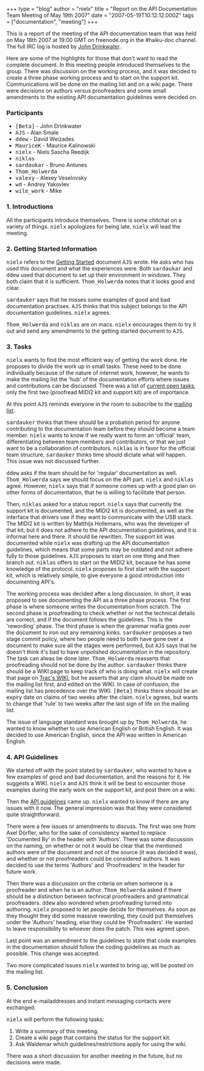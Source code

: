 +++
type = "blog"
author = "nielx"
title = "Report on the API Documentation Team Meeting of May 19th 2007"
date = "2007-05-19T10:12:12.000Z"
tags = ["documentation", "meeting"]
+++

<p>This is a report of the meeting of the API documentation team that was held on May 18th 2007 at 19:00 GMT on freenode.org in the #haiku-doc channel. The full IRC log is hosted by <a href="http://johndrinkwater.name/files/haiku/irclogs/20070518-%23haiku-doc.log">John Drinkwater</a>.<p>

<p>Here are some of the highlights for those that don't want to read the complete document. In this meeting people introduced themselves to the group. There was discussion on the working process, and it was decided to create a three phase working process and to start on the support kit. Communications will be done on the mailing list and on a wiki page. There were decisions on authors versus proofreaders and some small amendments to the existing API documentation guidelines were decided on.</p>

<h3>Participants</h3>
<ul>
  <li><tt>[Beta]</tt> - John Drinkwater</li>
  <li><tt>AJS</tt> - Alan Smale</li>
  <li><tt>ddew</tt> - David Weizades</li>
  <li><tt>MauriceK</tt> - Maurice Kalinowski</li>
  <li><tt>nielx</tt> - Niels Sascha Reedijk</li>
  <li><tt>niklas</tt></li>
  <li><tt>sardaukar</tt> - Bruno Antunes</li>
  <li><tt>Thom_Holwerda</tt></li>
  <li><tt>valexy</tt> - Alexey Veselovsky</li>
  <li><tt>wd</tt> - Andrey Yakovlev</li>
  <li><tt>wile_work</tt> - Mike</li>
</ul>

<h3>1. Introductions</h3>

<p>All the participants introduce themselves. There is some chitchat on a variety of things. <tt>nielx</tt> apologizes for being late. <tt>nielx</tt> will lead the meeting.</p>

<h3>2. Getting Started Information</h3>

<p><tt>nielx</tt> refers to the <a href="/documents/dev/haiku_documentation_team_how_to">Getting Started</a> document <tt>AJS</tt> wrote. He asks who has used this document and what the experiences were. Both <tt>sardaukar</tt> and <tt>ddew</tt> used that document to set up their environment in windows. They both claim that it is sufficient. <tt>Thom_Holwerda</tt> notes that it looks good and clear.</p>

<p><tt>sardauker</tt> says that he misses some examples of good and bad documentation practises. <tt>AJS</tt> thinks that this subject belongs to the API documentation guidelines. <tt>nielx</tt> agrees.</p>

<p><tt>Thom_Holwerda</tt> and <tt>niklas</tt> are on macs. <tt>nielx</tt> encourages them to try it out and send any amendments to the getting started document to <tt>AJS</tt>.</p>

<h3>3. Tasks</h3>

<p><tt>nielx</tt> wants to find the most efficient way of getting the work done. He proposes to divide the work up in small tasks. These need to be done individually because of the nature of internet work, however, he wants to make the mailing list the 'hub' of the documentation efforts where issues and contributions can be discussed. There was a list of <a href="https://www.freelists.org/archives/haiku-doc/04-2007/msg00016.html">current open tasks</a>, only the first two (proofread MIDI2 kit and support kit) are of importance.</p>

<p>At this point <tt>AJS</tt> reminds everyone in the room to subscribe to the <a href="https://www.freelists.org/list/haiku-doc">mailing list</a>.</p>

<p><tt>sardauker</tt> thinks that there should be a probation period for anyone contributing to the documentation team before they should become a team member. <tt>nielx</tt> wants to know if we really want to form an 'official' team, differentiating between team members and contributors, or that we just want to be a collaboration of contributors. <tt>niklas</tt> is in favor for the official team structure, <tt>sardauker</tt> thinks time should dictate what will happen. This issue was not discussed further.</p>

<p><tt>ddew</tt> asks if the team should be for 'regular' documentation as well. <tt>Thom_Holwerda</tt> says we should focus on the API part. <tt>nielx</tt> and <tt>niklas</tt> agree. However, <tt>nielx</tt> says that if someone comes up with a good plan on other forms of documentation, that he is willing to facilitate that person.</p>

<p>Then, <tt>niklas</tt> asked for a status report. <tt>nielx</tt> says that currently the support kit is documented, and the MIDI2 kit is documented, as well as the interface that drivers use if they want to communicate with the USB stack. The MIDI2 kit is written by Matthijs Hollemans, who was the developer of that kit, but it does not adhere to the API documentation guidelines, and it is informal here and there. It should be rewritten. The support kit was documented while <tt>nielx</tt> was drafting up the API documentation guidelines, which means that some parts may be outdated and not adhere fully to those guidelines. <tt>AJS</tt> proposes to start on one thing and then branch out. <tt>niklas</tt> offers to start on the MIDI2 kit, because he has some knowledge of the protocol. <tt>nielx</tt> proposes to first start with the support kit, which is relatively simple, to give everyone a good introduction into documenting API's.</p>

<p>The working process was decided after a long discussion. In short, it was proposed to see documenting the API as a three phase process. The first phase is where someone writes the documentation from scratch. The second phase is proofreading to check whether or not the technical details are correct, and if the document follows the guidelines. This is the 'rewording' phase. The third phase is when the grammar mafia goes over the document to iron out any remaining kinks. <tt>sardauker</tt> proposes a two stage commit policy, where two people need to both have gone over a document to make sure all the stages were performed, but <tt>AJS</tt> says that he doesn't think it's bad to have unpolished documentation in the repository. The task can alwas be done later. <tt>Thom_Holwerda</tt> reasserts that proofreading should not be done by the author. <tt>sardauker</tt> thinks there should be a WIKI page to keep track of who is doing what. <tt>nielx</tt> will create that page on <a href="https://dev.haiku-os.org/">Trac's WIKI</a>, but he asserts that any claim should be made on the mailing list first, and edited on the WIKI. In case of confusion, the mailing list has precedence over the WIKI. <tt>[Beta]</tt> thinks there should be an expiry date on claims of two weeks after the claim. <tt>nielx</tt> agrees, but wants to change that 'rule' to two weeks after the last sign of life on the mailing list.</p>

<p>The issue of language standard was brought up by <tt>Thom_Holwerda</tt>, he wanted to know whether to use American English or British English. It was decided to use American English, since the API was written in American English.</p>

<h3>4. API Guidelines</h3>

<p>We started off with the point stated by <tt>sardauker</tt>, who wanted to have a few examples of good and bad documentation, and the reasons for it. He suggests a WIKI. <tt>nielx</tt> and <tt>AJS</tt> think it will be best to encounter those examples during the early work on the support kit, and post them on a wiki.</p>

<p>Then the <a href="http://factory.haiku-os.org/documentation/Haiku_Book_doxygen/html/apidoc.html">API guidelines</a> came up. <tt>nielx</tt> wanted to know if there are any issues with it now. The general impression was that they were considered quite straightforward.</p>

<p>There were a few issues or amendments to discuss. The first was one from Axel Dörfler, who for the sake of consistency wanted to replace 'Documented By' in the header with 'Authors'. There was some discussion on the naming, on whether or not it would be clear that the mentioned authors were of the document and not of the source (it was decided it was), and whether or not proofreaders could be considered authors. It was decided to use the terms 'Authors' and 'Proofreaders' in the header for future work.</p>

<p>Then there was a discussion on the criteria on when someone is a proofreader and when he is an author. <tt>Thom_Holwerda</tt> asked if there should be a distinction between technical proofreaders and grammatical proofreaders. <tt>ddew</tt> also wondered when proofreading turned into authoring. <tt>nielx</tt> proposed to let people decide for themselves. As soon as they thought they did some massive rewording, they could put themselves under the 'Authors' heading, else they could be 'Proofreaders'. He wanted to leave responsibility to whoever does the patch. This was agreed upon.</p>

<p>Last point was an amendment to the guidelines to state that code examples in the documentation should follow the coding guidelines as much as possible. This change was accepted.</p>

<p>Two more complicated issues <tt>nielx</tt> wanted to bring up, will be posted on the mailing list.</p>

<h3>5. Conclusion</h3>

<p>At the end e-mailaddresses and instant messaging contacts were exchanged.</p>

<p><tt>nielx</tt> will perform the following tasks:</p>

<ol>
  <li>Write a summary of this meeting.</li>
  <li>Create a wiki page that contains the status for the support kit.</li>
  <li>Ask Waldemar which guidelines/restrictions apply for using the wiki.</li>
</ol>

<p>There was a short discussion for another meeting in the future, but no decisions were made.</p>